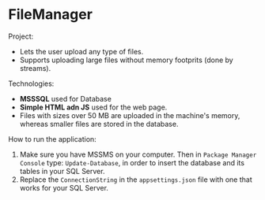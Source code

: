 # FileManager

 Project:
 - Lets the user upload any type of files.
 - Supports uploading large files without memory footprits (done by streams).

Technologies:
 - **MSSSQL** used for Database
 - **Simple HTML adn JS** used for the web page.
 - Files with sizes over 50 MB are uploaded in the machine's memory, whereas smaller files are stored in the database.

How to run the application:
 1. Make sure you have MSSMS on your computer. Then in `Package Manager Console` type: `Update-Database`, in order to insert the database and its tables in your SQL Server.
 2. Replace the `ConnectionString` in the `appsettings.json` file with one that works for your SQL Server.
